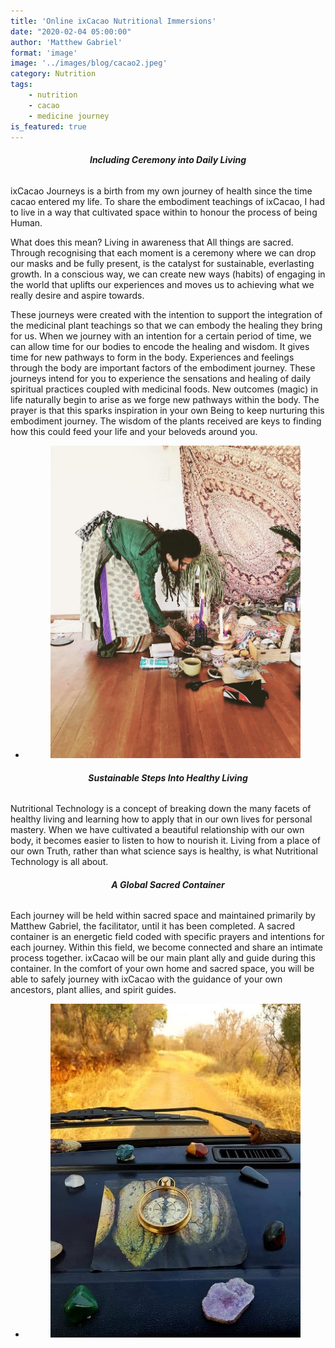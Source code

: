 ```yaml
---
title: 'Online ixCacao Nutritional Immersions'
date: "2020-02-04 05:00:00"
author: 'Matthew Gabriel'
format: 'image'
image: '../images/blog/cacao2.jpeg'
category: Nutrition
tags:
    - nutrition
    - cacao
    - medicine journey
is_featured: true
---
```


<h6 style="text-align: center; font-weight: bold;">Including Ceremony into Daily Living</h6>

ixCacao Journeys is a birth from my own journey of health since the time cacao entered my life. To share the embodiment teachings of ixCacao, I had to live in a way that cultivated space within to honour the process of being Human.

What does this mean? Living in awareness that All things are sacred. Through recognising that each moment is a ceremony where we can drop our masks and be fully present, is the catalyst for sustainable, everlasting growth. In a conscious way, we can create new ways (habits) of engaging in the world that uplifts our experiences and moves us to achieving what we really desire and aspire towards.


<p>These journeys were created with the intention to support the integration of the medicinal plant teachings so that we can embody the healing they bring for us. When we journey with an intention for a certain period of time, we can allow time for our bodies to encode the healing and wisdom. It gives time for new pathways to form in the body. Experiences and feelings through the body are important factors of the embodiment journey.
These journeys intend for you to experience the sensations and healing of daily spiritual practices coupled with medicinal foods. New outcomes (magic) in life naturally begin to arise as we forge new pathways within the body. The prayer is that this sparks inspiration in your own Being to keep nurturing this embodiment journey. The wisdom of the plants received are keys to finding how this could feed your life and your beloveds around you.</p>


<div class="wp-block-gallery">
    <ul class="blocks-gallery-grid columns-2" style="justify-content: center;">
        <li class="blocks-gallery-item">
            <figure>
                    <img src="../images/blog/ceremony.jpeg" alt="single blog"/>
            </figure>
        </li>
    </ul>
</div>

<h6 style="text-align: center; font-weight: bold;">Sustainable Steps Into Healthy Living</h6>

<p>Nutritional Technology is a concept of breaking down the many facets of healthy living and learning how to apply that in our own lives for personal mastery. When we have cultivated a beautiful relationship with our own body, it becomes easier to listen to how to nourish it. Living from a place of our own Truth, rather than what science says is healthy, is what Nutritional Technology is all about.</p>

<h6 style="text-align: center; font-weight: bold;">A Global Sacred Container</h6>

<p>Each journey will be held within sacred space and maintained primarily by Matthew Gabriel, the facilitator, until it has been completed. A sacred container is an energetic field coded with specific prayers and intentions for each journey. Within this field, we become connected and share an intimate process together. ixCacao will be our main plant ally and guide during this container. In the comfort of your own home and sacred space, you will be able to safely journey with ixCacao with the guidance of your own ancestors, plant allies, and spirit guides.</p>

<div class="wp-block-gallery">
    <ul class="blocks-gallery-grid columns-2" style="justify-content: center;">
        <li class="blocks-gallery-item">
            <figure>
                    <img src="../images/blog/cacaocompass.jpeg" alt="single blog"/>
            </figure>
        </li>
    </ul>
</div>
